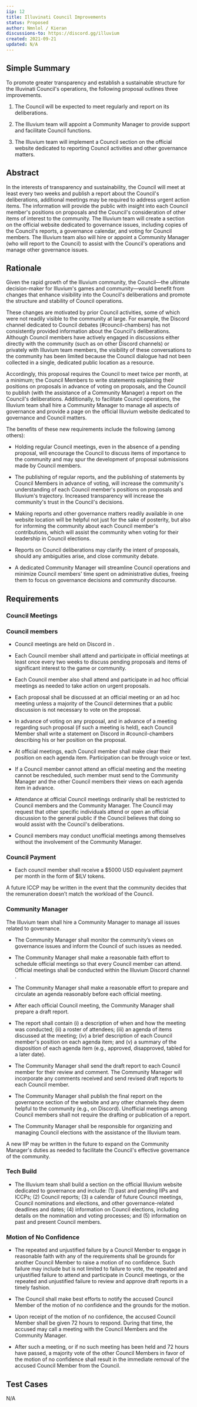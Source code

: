 ```yaml
---
iip: 12
title: Illuvinati Council Improvements
status: Proposed
author: Nmnlol / Kieran
discussions-to: https://discord.gg/illuvium
created: 2021-09-21
updated: N/A
---
```


## Simple Summary
To promote greater transparency and establish a sustainable structure for the Illuvinati Council's operations, the following proposal outlines three improvements.

1. The Council will be expected to meet regularly and report on its deliberations.

2. The Illuvium team will appoint a Community Manager to provide support and facilitate Council functions.

3. The Illuvium team will implement a Council section on the official website dedicated to reporting Council activities and other governance matters.


## Abstract
In the interests of transparency and sustainability, the Council will meet at least every two weeks and publish a report about the Council's deliberations, additional meetings may be required to address urgent action items. The information will provide the public with insight into each Council member's positions on proposals and the Council's consideration of other items of interest to the community. The Illuvium team will create a section on the official website dedicated to governance issues, including copies of the Council's reports, a governance calendar, and voting for Council members. The Illuvium team also will hire or appoint a Community Manager (who will report to the Council) to assist with the Council's operations and manage other governance issues. 

## Rationale
Given the rapid growth of the Illuvium community, the Council—the ultimate decision-maker for Illuvium's games and community—would benefit from changes that enhance visibility into the Council's deliberations and promote the structure and stability of Council operations.

These changes are motivated by prior Council activities, some of which were not readily visible to the community at large. For example, the Discord channel dedicated to Council debates (#council-chambers) has not consistently provided information about the Council's deliberations. Although Council members have actively engaged in discussions either directly with the community (such as on other Discord channels) or privately with Illuvium team members, the visibility of these conversations to the community has been limited because the Council dialogue had not been collected in a single, dedicated public location as a resource.

Accordingly, this proposal requires the Council to meet twice per month, at a minimum; the Council Members to write statements explaining their positions on proposals in advance of voting on proposals, and the Council to publish (with the assistance of a Community Manager) a report on the Council's deliberations. Additionally, to facilitate Council operations, the Illuvium team shall hire a Community Manager to manage all aspects of governance and provide a page on the official Illuvium website dedicated to governance and Council matters.

The benefits of these new requirements include the following (among others):

* Holding regular Council meetings, even in the absence of a pending proposal, will encourage the Council to discuss items of importance to the community and may spur the development of proposal submissions made by Council members.

* The publishing of regular reports, and the publishing of statements by Council Members in advance of voting, will increase the community's understanding of each Council member's positions on proposals and Illuvium's trajectory. Increased transparency will increase the community's trust in the Council's decisions.

* Making reports and other governance matters readily available in one website location will be helpful not just for the sake of posterity, but also for informing the community about each Council member's contributions, which will assist the community when voting for their leadership in Council elections.

* Reports on Council deliberations may clarify the intent of proposals, should any ambiguities arise, and close community debate.

* A dedicated Community Manager will streamline Council operations and minimize Council members' time spent on administrative duties, freeing them to focus on governance decisions and community discourse.

## Requirements

### Council Meetings

### Council members 

* Council meetings are held on Discord in <governance-voice>.

* Each Council member shall attend and participate in official meetings at least once every two weeks to discuss pending proposals and items of significant interest to the game or community.

* Each Council member also shall attend and participate in ad hoc official meetings as needed to take action on urgent proposals.

* Each proposal shall be discussed at an official meeting or an ad hoc meeting unless a majority of the Council determines that a public discussion is not necessary to vote on the proposal.

* In advance of voting on any proposal, and in advance of a meeting regarding such proposal (if such a meeting is held), each Council Member shall write a statement on Discord in #council-chambers describing his or her position on the proposal.

* At official meetings, each Council member shall make clear their position on each agenda item. Participation can be through voice or text. 

* If a Council member cannot attend an official meeting and the meeting cannot be rescheduled, such member must send to the Community Manager and the other Council members their views on each agenda item in advance.

* Attendance at official Council meetings ordinarily shall be restricted to Council members and the Community Manager. The Council may request that other specific individuals attend or open an official discussion to the general public if the Council believes that doing so would assist with the Council's deliberations.

* Council members may conduct unofficial meetings among themselves without the involvement of the Community Manager.

### Council Payment

* Each council member shall receive a $5000 USD equivalent payment per month in the form of $ILV tokens. 

A future ICCP may be written in the event that the community decides that the remuneration doesn’t match the workload of the Council. 

### Community Manager

The Illuvium team shall hire a Community Manager to manage all issues related to governance.

* The Community Manager shall monitor the community’s views on governance issues and inform the Council of such issues as needed.

* The Community Manager shall make a reasonable faith effort to schedule official meetings so that every Council member can attend. Official meetings shall be conducted within the Illuvium Discord channel <governance-voice>. 

* The Community Manager shall make a reasonable effort to prepare and circulate an agenda reasonably before each official meeting.

* After each official Council meeting, the Community Manager shall prepare a draft report.

* The report shall contain (i) a description of when and how the meeting was conducted; (ii) a roster of attendees; (iii) an agenda of items discussed at the meeting; (iv) a brief description of each Council member's position on each agenda item; and (v) a summary of the disposition of each agenda item (e.g., approved, disapproved, tabled for a later date).

* The Community Manager shall send the draft report to each Council member for their review and comment. The Community Manager will incorporate any comments received and send revised draft reports to each Council member. 

* The Community Manager shall publish the final report on the governance section of the website and any other channels they deem helpful to the community (e.g., on Discord). Unofficial meetings among Council members shall not require the drafting or publication of a report.

* The Community Manager shall be responsible for organizing and managing Council elections with the assistance of the Illuvium team.

A new IIP may be written in the future to expand on the Community Manager's duties as needed to facilitate the Council's effective governance of the community. 

### Tech Build 

* The Illuvium team shall build a section on the official Illuvium website dedicated to governance and include: (1) past and pending IIPs and ICCPs; (2) Council reports; (3) a calendar of future Council meetings, Council nominations and elections, and other governance-related deadlines and dates; (4) information on Council elections, including details on the nomination and voting processes; and (5) information on past and present Council members.

### Motion of No Confidence

* The repeated and unjustified failure by a Council Member to engage in reasonable faith with any of the requirements shall be grounds for another Council Member to raise a motion of no confidence.  Such failure may include but is not limited to failure to vote, the repeated and unjustified failure to attend and participate in Council meetings, or the repeated and unjustified failure to review and approve draft reports in a timely fashion.

* The Council shall make best efforts to notify the accused Council Member of the motion of no confidence and the grounds for the motion.

* Upon receipt of the motion of no confidence, the accused Council Member shall be given 72 hours to respond.  During that time, the accused may call a meeting with the Council Members and the Community Manager.

* After such a meeting, or if no such meeting has been held and 72 hours have passed, a majority vote of the other Council Members in favor of the motion of no confidence shall result in the immediate removal of the accused Council Member from the Council.


## Test Cases
N/A